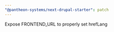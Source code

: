 ```yaml
---
"@pantheon-systems/next-drupal-starter": patch
---
```


Expose FRONTEND_URL to properly set hrefLang
